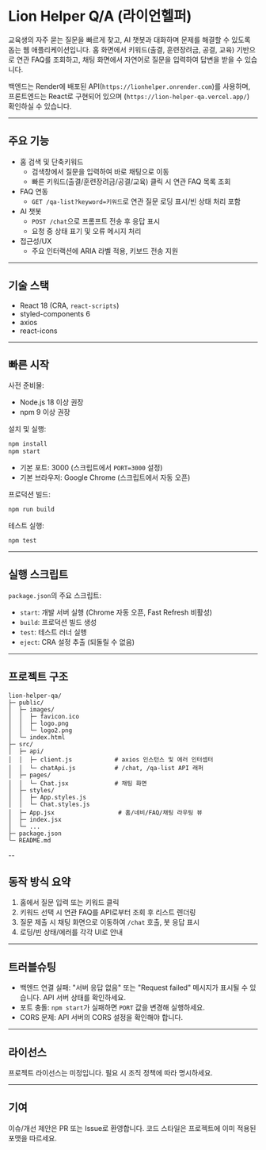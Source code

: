 # Lion Helper Q/A (라이언헬퍼)

교육생의 자주 묻는 질문을 빠르게 찾고, AI 챗봇과 대화하며 문제를 해결할 수 있도록 돕는 웹 애플리케이션입니다. 홈 화면에서 키워드(출결, 훈련장려금, 공결, 교육) 기반으로 연관 FAQ를 조회하고, 채팅 화면에서 자연어로 질문을 입력하여 답변을 받을 수 있습니다.

백엔드는 Render에 배포된 API(`https://lionhelper.onrender.com`)를 사용하며, 프론트엔드는 React로 구현되어 있으며 (`https://lion-helper-qa.vercel.app/`) 확인하실 수 있습니다.

---

## 주요 기능

- 홈 검색 및 단축키워드
  - 검색창에서 질문을 입력하여 바로 채팅으로 이동
  - 빠른 키워드(출결/훈련장려금/공결/교육) 클릭 시 연관 FAQ 목록 조회
- FAQ 연동
  - `GET /qa-list?keyword=키워드`로 연관 질문 로딩 표시/빈 상태 처리 포함
- AI 챗봇
  - `POST /chat`으로 프롬프트 전송 후 응답 표시
  - 요청 중 상태 표기 및 오류 메시지 처리
- 접근성/UX
  - 주요 인터랙션에 ARIA 라벨 적용, 키보드 전송 지원

---

## 기술 스택

- React 18 (CRA, `react-scripts`)
- styled-components 6
- axios
- react-icons

---

## 빠른 시작

사전 준비물:

- Node.js 18 이상 권장
- npm 9 이상 권장

설치 및 실행:

```bash
npm install
npm start
```

- 기본 포트: 3000 (스크립트에서 `PORT=3000` 설정)
- 기본 브라우저: Google Chrome (스크립트에서 자동 오픈)

프로덕션 빌드:

```bash
npm run build
```

테스트 실행:

```bash
npm test
```

---

## 실행 스크립트

`package.json`의 주요 스크립트:

- `start`: 개발 서버 실행 (Chrome 자동 오픈, Fast Refresh 비활성)
- `build`: 프로덕션 빌드 생성
- `test`: 테스트 러너 실행
- `eject`: CRA 설정 추출 (되돌릴 수 없음)

---

## 프로젝트 구조

```text
lion-helper-qa/
├─ public/
│  ├─ images/
│  │  ├─ favicon.ico
│  │  ├─ logo.png
│  │  └─ logo2.png
│  └─ index.html
├─ src/
│  ├─ api/
│  │  ├─ client.js            # axios 인스턴스 및 에러 인터셉터
│  │  └─ chatApi.js           # /chat, /qa-list API 래퍼
│  ├─ pages/
│  │  └─ Chat.jsx             # 채팅 화면
│  ├─ styles/
│  │  ├─ App.styles.js
│  │  └─ Chat.styles.js
│  ├─ App.jsx                  # 홈/네비/FAQ/채팅 라우팅 뷰
│  ├─ index.jsx
│  └─ ...
├─ package.json
└─ README.md
```

--

## 동작 방식 요약

1. 홈에서 질문 입력 또는 키워드 클릭
2. 키워드 선택 시 연관 FAQ를 API로부터 조회 후 리스트 렌더링
3. 질문 제출 시 채팅 화면으로 이동하여 `/chat` 호출, 봇 응답 표시
4. 로딩/빈 상태/에러를 각각 UI로 안내

---

## 트러블슈팅

- 백엔드 연결 실패: "서버 응답 없음" 또는 "Request failed" 메시지가 표시될 수 있습니다. API 서버 상태를 확인하세요.
- 포트 충돌: `npm start`가 실패하면 `PORT` 값을 변경해 실행하세요.
- CORS 문제: API 서버의 CORS 설정을 확인해야 합니다.

---

## 라이선스

프로젝트 라이선스는 미정입니다. 필요 시 조직 정책에 따라 명시하세요.

---

## 기여

이슈/개선 제안은 PR 또는 Issue로 환영합니다. 코드 스타일은 프로젝트에 이미 적용된 포맷을 따르세요.
